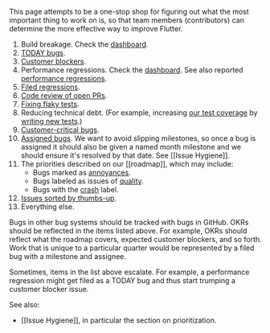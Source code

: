 This page attempts to be a one-stop shop for figuring out what the most important thing to work on is, so that team members (contributors) can determine the more effective way to improve Flutter.

1. Build breakage. Check the [dashboard](https://flutter-dashboard.appspot.com/build.html).
1. [TODAY bugs](https://github.com/flutter/flutter/issues?q=is%3Aopen+is%3Aissue+label%3A%22%E2%9A%A0+TODAY%22).
1. [Customer blockers](https://github.com/flutter/flutter/issues?q=is%3Aopen+is%3Aissue+label%3A%22severe%3A+customer+blocker%22).
1. Performance regressions. Check the [dashboard](https://flutter-dashboard.appspot.com/benchmarks.html). See also reported [performance regressions](https://github.com/flutter/flutter/issues?utf8=%E2%9C%93&q=is%3Aopen+label%3A%22severe%3A+performance%22+label%3A%22severe%3A+regression%22+).
1. [Filed regressions](https://github.com/flutter/flutter/issues?q=is%3Aopen+is%3Aissue+label%3A%22severe%3A+regression%22).
1. [Code review of open PRs](https://github.com/pulls?utf8=%E2%9C%93&q=is%3Aopen+is%3Apr+archived%3Afalse+user%3Aflutter+).
1. [Fixing flaky tests](https://github.com/flutter/flutter/issues?q=is%3Aopen+is%3Aissue+label%3A%22team%3A+flakes%22+sort%3Acomments-desc).
1. Reducing technical debt. (For example, increasing [our test coverage](https://github.com/flutter/flutter/wiki/Test-coverage-for-package%3Aflutter) by [writing new tests](https://github.com/flutter/flutter/wiki/Running-and-writing-tests).)
1. [Customer-critical bugs](https://github.com/flutter/flutter/issues?utf8=%E2%9C%93&q=is%3Aopen+is%3Aissue+label%3A%22severe%3A+customer+critical%22+).
1. [Assigned bugs](https://github.com/issues/assigned). We want to avoid slipping milestones, so once a bug is assigned it should also be given a named month milestone and we should ensure it's resolved by that date. See [[Issue Hygiene]].
1. The priorities described on our [[roadmap]], which may include:
    * Bugs marked as [annoyances](https://github.com/flutter/flutter/issues?q=is%3Aopen+is%3Aissue+label%3A%22a%3A+annoyance%22+sort%3Areactions-%2B1-desc).
    * Bugs labeled as issues of [quality](https://github.com/flutter/flutter/issues?utf8=%E2%9C%93&q=is%3Aopen+is%3Aissue+label%3A%22a%3A+quality%22+sort%3Areactions-%2B1-desc+).
    * Bugs with the [crash](https://github.com/flutter/flutter/issues?utf8=%E2%9C%93&q=is%3Aopen+is%3Aissue+label%3A%22severe%3A+crash%22+sort%3Areactions-%2B1-desc+) label.
1. [Issues sorted by thumbs-up](https://github.com/flutter/flutter/issues?q=is%3Aissue+is%3Aopen+sort%3Areactions-%2B1-desc).
1. Everything else.

Bugs in other bug systems should be tracked with bugs in GitHub. OKRs should be reflected in the items listed above. For example, OKRs should reflect what the roadmap covers, expected customer blockers, and so forth. Work that is unique to a particular quarter would be represented by a filed bug with a milestone and assignee.

Sometimes, items in the list above escalate. For example, a performance regression might get filed as a TODAY bug and thus start trumping a customer blocker issue.

See also:

 * [[Issue Hygiene]], in particular the section on prioritization.
